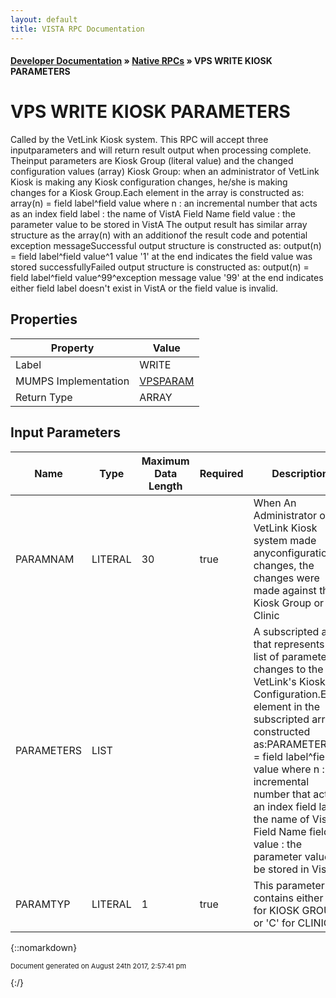 ```yaml
---
layout: default
title: VISTA RPC Documentation
---
```


#### [Developer Documentation](../index) &#187; [Native RPCs](TableOfContents) &#187; VPS WRITE KIOSK PARAMETERS<br/>
# VPS WRITE KIOSK PARAMETERS

Called by the VetLink Kiosk system. This RPC will accept three inputparameters and will return result output when processing complete. Theinput parameters are Kiosk Group (literal value) and the changed configuration values (array) Kiosk Group: when an administrator of VetLink Kiosk is making any Kiosk             configuration changes, he/she is making changes for a Kiosk Group.Each element in the array is constructed as:        array(n)  = field label^field value        where      n           : an incremental number that acts as an index                   field label : the name of VistA Field Name                   field value : the parameter value to be stored in VistA The output result has similar array structure as the array(n) with an additionof the result code and potential exception messageSuccessful output structure is constructed as:       output(n)  = field label^field value^1                    value '1' at the end indicates the field value was stored                     successfullyFailed output structure is constructed as:       output(n)  = field label^field value^99^exception message                    value '99' at the end indicates either field label doesn't                    exist in VistA or the field value is invalid.

## Properties

Property | Value
--- | ---
Label | WRITE
MUMPS Implementation | [VPSPARAM](http://code.osehra.org/dox/Routine_VPSPARAM_source.html)
Return Type | ARRAY


## Input Parameters

Name | Type | Maximum Data Length | Required | Description
--- | --- | --- | --- | ---
PARAMNAM | LITERAL | 30 | true | When An Administrator of VetLink Kiosk system made anyconfiguration changes, the changes were made against this Kiosk Group or Clinic
PARAMETERS | LIST |  |  | A subscripted array that represents the list of parameter changes to the VetLink&#x27;s Kiosk Configuration.Each element in the subscripted array is constructed as:PARAMETERS(n) &#x3D; field label^field value        where   n           : an incremental number that acts as an index                field label : the name of VistA Field Name                field value : the parameter value to be stored in VistA
PARAMTYP | LITERAL | 1 | true | This parameter contains either &#x27;K&#x27; for KIOSK GROUP or &#x27;C&#x27; for CLINIC.



{::nomarkdown} <br/><p style="font-size: 11px">Document generated on August 24th 2017, 2:57:41 pm</p>{:/}